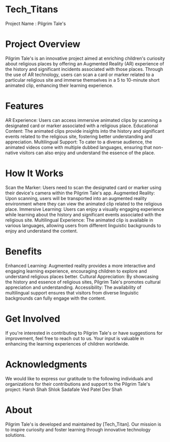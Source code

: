 # Tech_Titans
Project Name : Pilgrim Tale's

# Project Overview
Pilgrim Tale's is an innovative project aimed at enriching children's curiosity about religious places by offering an Augmented Reality (AR) experience of the history and significant incidents associated with those places. Through the use of AR technology, users can scan a card or marker related to a particular religious site and immerse themselves in a 5 to 10-minute short animated clip, enhancing their learning experience.

# Features
AR Experience: Users can access immersive animated clips by scanning a designated card or marker associated with a religious place.
Educational Content: The animated clips provide insights into the history and significant events related to the religious site, fostering better understanding and appreciation.
Multilingual Support: To cater to a diverse audience, the animated videos come with multiple dubbed languages, ensuring that non-native visitors can also enjoy and understand the essence of the place.

# How It Works
Scan the Marker: Users need to scan the designated card or marker using their device's camera within the Pilgrim Tale's app.
Augmented Reality: Upon scanning, users will be transported into an augmented reality environment where they can view the animated clip related to the religious place.
Immersive Learning: Users can enjoy a visually engaging experience while learning about the history and significant events associated with the religious site.
Multilingual Experience: The animated clip is available in various languages, allowing users from different linguistic backgrounds to enjoy and understand the content.

# Benefits
Enhanced Learning: Augmented reality provides a more interactive and engaging learning experience, encouraging children to explore and understand religious places better.
Cultural Appreciation: By showcasing the history and essence of religious sites, Pilgrim Tale's promotes cultural appreciation and understanding.
Accessibility: The availability of multilingual support ensures that visitors from diverse linguistic backgrounds can fully engage with the content.

# Get Involved
If you're interested in contributing to Pilgrim Tale's or have suggestions for improvement, feel free to reach out to us. Your input is valuable in enhancing the learning experiences of children worldwide.

# Acknowledgments
We would like to express our gratitude to the following individuals and organizations for their contributions and support to the Pilgrim Tale's project:
Harsh Shah
Shlok Sadafale
Ved Patel
Dev Shah


# About
Pilgrim Tale's is developed and maintained by [Tech_Titan]. Our mission is to inspire curiosity and foster learning through innovative technology solutions.

